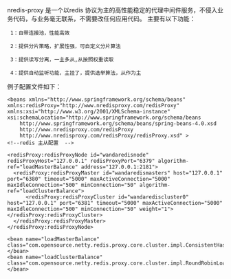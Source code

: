 nredis-proxy 是一个以redis 协议为主的高性能稳定的代理中间件服务，不侵入业务代码，与业务毫无联系，不需要改任何应用代码。
主要有以下功能：
     
     1：自带连接池，性能高效
     
     2：提供分片策略，扩展性强，可自定义分片算法
     
     3：提供读写分离，一主多从,从按照权重读取
     
     4：提供自动监听功能，主挂了，提供选举算法，从作为主
     
 例子配置文件如下：


   <?xml version="1.0" encoding="UTF-8"?>
    <beans xmlns="http://www.springframework.org/schema/beans"
	xmlns:redisProxy="http://www.nredisproxy.com/redisProxy"
    xmlns:xsi="http://www.w3.org/2001/XMLSchema-instance" 
    xsi:schemaLocation="http://www.springframework.org/schema/beans 
        http://www.springframework.org/schema/beans/spring-beans-4.0.xsd
        http://www.nredisproxy.com/redisProxy
        http://www.nredisproxy.com/redisProxy/redisProxy.xsd" >
    <!--redis 主从配置  -->
    
    <redisProxy:redisProxyNode id="wandaredisnode"  redisProxyHost="127.0.0.1" redisProxyPort="6379" algorithm-ref="loadMasterBalance" address="127.0.0.1:2181">
      <redisProxy:redisProxyMaster id="wandaredismasters" host="127.0.0.1" port="6380" timeout="5000" maxActiveConnection="5000" maxIdleConnection="500" minConnection="50" algorithm-ref="loadClusterBalance">
      	  <redisProxy:redisProxyCluster id="wandarediscluster0" host="127.0.0.1" port="6381" timeout="5000" maxActiveConnection="5000" maxIdleConnection="500" minConnection="50" weight="1"></redisProxy:redisProxyCluster>
      </redisProxy:redisProxyMaster> 
    </redisProxy:redisProxyNode>
    
    <bean name="loadMasterBalance" class="com.opensource.netty.redis.proxy.core.cluster.impl.ConsistentHashLoadBalance"></bean>
 	<bean name="loadClusterBalance" class="com.opensource.netty.redis.proxy.core.cluster.impl.RoundRobinLoadBalance"></bean>
 	
 </beans>
     